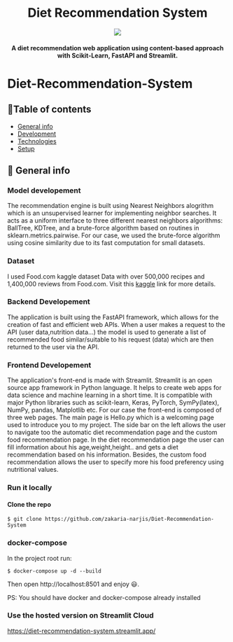 <h1 align="center">Diet Recommendation System</h1>
<div align= "center"><img src="Assets/logo_img1.jpg" />
  <h4>A diet recommendation web application using content-based approach with Scikit-Learn, FastAPI and Streamlit.</h4>
</div>

# Diet-Recommendation-System

## :bookmark_tabs:Table of contents
* [General info](#general-info)
* [Development](#development)
* [Technologies](#technologies)
* [Setup](#setup)

## :scroll: General info
### Model developement
The recommendation engine is built using Nearest Neighbors alogrithm which is an unsupervised learner for implementing neighbor searches. It acts as a uniform interface to three different nearest neighbors algorithms: BallTree, KDTree, and a brute-force algorithm based on routines in sklearn.metrics.pairwise. For our case, we used the brute-force algorithm using cosine similarity due to its fast computation for small datasets.

### Dataset
I used Food.com kaggle dataset Data with over 500,000 recipes and 1,400,000 reviews from Food.com. Visit this [kaggle](https://www.kaggle.com/datasets/irkaal/foodcom-recipes-and-reviews?select=recipes.csv) link for more details.
### Backend Developement
The application is built using the FastAPI framework, which allows for the creation of fast and efficient web APIs. When a user makes a request to the API (user data,nutrition data...) the model is used to generate a list of recommended food similar/suitable to his request (data) which are then returned to the user via the API.

### Frontend Developement

The application's front-end is made with Streamlit. Streamlit is an open source app framework in Python language. It helps to create web apps for data science and machine learning in a short time. It is compatible with major Python libraries such as scikit-learn, Keras, PyTorch, SymPy(latex), NumPy, pandas, Matplotlib etc. For our case the front-end is composed of three web pages. The main page is Hello.py which is a welcoming page used to introduce you to my project. The side bar on the left allows the user to navigate too the automatic diet recommendation page and the custom food recommendation page. In the diet recommendation page the user can fill information about his age,weight,height.. and gets a diet recommendation based on his information. Besides, the custom food recommendation allows the user to specify more his food preferency using nutritional values.

### Run it locally
#### Clone the repo
```
$ git clone https://github.com/zakaria-narjis/Diet-Recommendation-System
```
### docker-compose
In the project root run:
```
$ docker-compose up -d --build
```
Then open http://localhost:8501 and enjoy :smiley:.

PS: You should have docker and docker-compose already installed
### Use the hosted version on Streamlit Cloud

https://diet-recommendation-system.streamlit.app/
